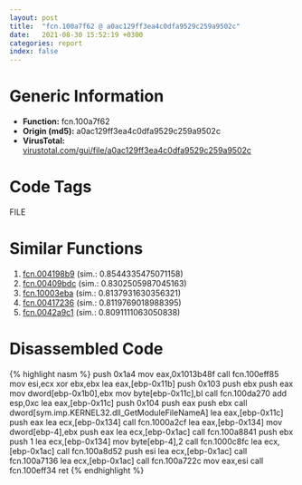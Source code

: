```yaml
---
layout: post
title:  "fcn.100a7f62 @ a0ac129ff3ea4c0dfa9529c259a9502c"
date:   2021-08-30 15:52:19 +0300
categories: report
index: false
---
```


# Generic Information
- **Function:** fcn.100a7f62
- **Origin (md5):** a0ac129ff3ea4c0dfa9529c259a9502c
- **VirusTotal:** [virustotal.com/gui/file/a0ac129ff3ea4c0dfa9529c259a9502c][virustotal_ref]

# Code Tags
<span class="tag" id="FILE">FILE</span>


# Similar Functions

1. [fcn.004198b9][similar_1_ref] (sim.: 0.8544335475071158)
2. [fcn.00409bdc][similar_2_ref] (sim.: 0.8302505987045163)
3. [fcn.10003eba][similar_3_ref] (sim.: 0.8137931630356321)
4. [fcn.00417236][similar_4_ref] (sim.: 0.8119769018988395)
5. [fcn.0042a9c1][similar_5_ref] (sim.: 0.8091111063050838)


# Disassembled Code

{% highlight nasm %}
push 0x1a4
mov eax,0x1013b48f
call fcn.100eff85
mov esi,ecx
xor ebx,ebx
lea eax,[ebp-0x11b]
push 0x103
push ebx
push eax
mov dword[ebp-0x1b0],ebx
mov byte[ebp-0x11c],bl
call fcn.100da270
add esp,0xc
lea eax,[ebp-0x11c]
push 0x104
push eax
push ebx
call dword[sym.imp.KERNEL32.dll_GetModuleFileNameA]
lea eax,[ebp-0x11c]
push eax
lea ecx,[ebp-0x134]
call fcn.1000a2cf
lea eax,[ebp-0x134]
mov dword[ebp-4],ebx
push eax
lea ecx,[ebp-0x1ac]
call fcn.100a8841
push ebx
push 1
lea ecx,[ebp-0x134]
mov byte[ebp-4],2
call fcn.1000c8fc
lea ecx,[ebp-0x1ac]
call fcn.100a8d52
push esi
lea ecx,[ebp-0x1ac]
call fcn.100a7136
lea ecx,[ebp-0x1ac]
call fcn.100a722c
mov eax,esi
call fcn.100eff34
ret
{% endhighlight %}


[similar_1_ref]: /report/fcn.004198b9@418e0921f3a9bd4f5bc0dcc59623b5a1
[similar_2_ref]: /report/fcn.00409bdc@69b3c79878674ea715338a112bb5caa6
[similar_3_ref]: /report/fcn.10003eba@090dc3a8da6aa33c667b678303e4bdd6
[similar_4_ref]: /report/fcn.00417236@44e1ffcf4e71f4505c09d520fd75f1e4
[similar_5_ref]: /report/fcn.0042a9c1@44e1ffcf4e71f4505c09d520fd75f1e4
[virustotal_ref]: https://www.virustotal.com/gui/file/a0ac129ff3ea4c0dfa9529c259a9502c
